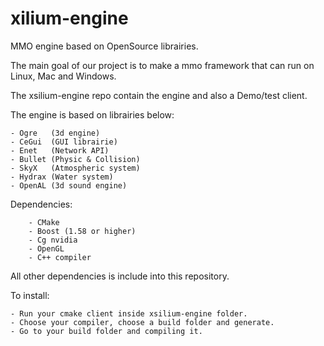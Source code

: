 xilium-engine
==============

MMO engine based on OpenSource librairies.

The main goal of our project is to make a mmo framework that can run on Linux, Mac and Windows.

The xsilium-engine repo contain the engine and also a Demo/test client.

The engine is based on librairies below:

	- Ogre	 (3d engine)
	- CeGui	 (GUI librairie)
	- Enet	 (Network API)
	- Bullet (Physic & Collision)
	- SkyX	 (Atmospheric system)
	- Hydrax (Water system)	
	- OpenAL (3d sound engine)

Dependencies:

        - CMake
        - Boost (1.58 or higher)
        - Cg nvidia
        - OpenGL
        - C++ compiler

All other dependencies is include into this repository.

To install:

	- Run your cmake client inside xsilium-engine folder.
	- Choose your compiler, choose a build folder and generate.
	- Go to your build folder and compiling it.

